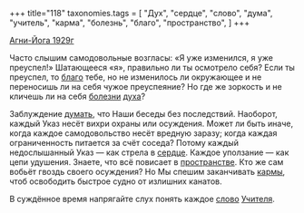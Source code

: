 +++
title="118"
taxonomies.tags = [
 "Дух",
 "сердце",
 "слово",
 "дума",
 "учитель",
 "карма",
 "болезнь",
 "благо",
 "пространство",
]
+++

[Агни-Йога 1929г](/agni/1929)

Часто слышим самодовольные возгласы: «Я уже изменился, я уже преуспел!» Шатающееся «я», правильно ли ты осмотрело себя? Если ты преуспел, то [благо](/tags/благо) тебе, но не изменилось ли окружающее и не переносишь ли на себя чужое преуспеяние? Но где же зоркость и не кличешь ли на себя [болезни](/tags/болезнь) [духа](/tags/Дух)?   

Заблуждение [думать](/tags/дума), что Наши беседы без последствий. Наоборот, каждый Указ несёт вихри охраны или осуждения. Может ли быть иначе, когда каждое самодовольство несёт вредную заразу; когда каждая ограниченность питается за счёт соседа? Потому каждый недослышанный Указ — как стрела в [сердце](/tags/сердце). Каждое уползание — как цепи удушения. Знаете, что всё повисает в [пространстве](/tags/пространство). Кто же сам вобьёт гвоздь своего осуждения? Но Мы спешим заканчивать [кармы](/tags/карма), чтоб освободить быстрое судно от излишних канатов.   

В суждённое время напрягайте слух понять каждое [слово](/tags/слово) [Учителя](/tags/учитель).